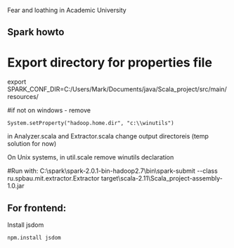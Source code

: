 Fear and loathing in Academic University

## Spark howto

# Export directory for properties file
export SPARK_CONF_DIR=C:/Users/Mark/Documents/java/Scala_project/src/main/resources/

#if not on windows - remove
```
System.setProperty("hadoop.home.dir", "c:\\winutils")
```

in Analyzer.scala and Extractor.scala change output directoreis (temp solution for now)

On Unix systems, in util.scale remove winutils declaration

#Run with:
C:\spark\spark-2.0.1-bin-hadoop2.7\bin\spark-submit --class ru.spbau.mit.extractor.Extractor target\scala-2.11\Scala_project-assembly-1.0.jar


## For frontend:

Install jsdom

```
npm.install jsdom
```